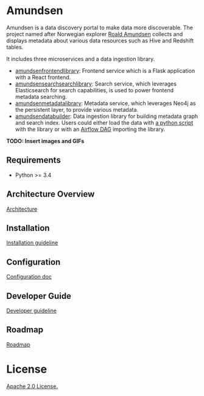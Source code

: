 # Amundsen

Amundsen is a data discovery portal to make data more discoverable. The project named after Norwegian explorer [Roald Amundsen](https://en.wikipedia.org/wiki/Roald_Amundsen) collects and displays
metadata about various data resources such as Hive and Redshift tables.

It includes three microservices and a data ingestion library.
- [amundsenfrontendlibrary](https://github.com/lyft/amundsenfrontendlibrary): Frontend service which is a Flask application with a React frontend.
- [amundsensearchsearchlibrary](https://github.com/lyft/amundsensearchlibrary): Search service, which leverages Elasticsearch for search capabilities, is used to power frontend metadata searching.
- [amundsenmetadatalibrary](https://github.com/lyft/amundsenmetadatalibrary): Metadata service, which leverages Neo4j as the persistent layer, to provide various metadata.
- [amundsendatabuilder](https://github.com/lyft/amundsendatabuilder): Data ingestion library for building metadata graph and search index. 
Users could either load the data with [a python script](https://github.com/lyft/amundsendatabuilder/blob/master/example/scripts/sample_data_loader.py) with the library
or with an [Airflow DAG](https://github.com/lyft/amundsendatabuilder/blob/master/example/dags/sample_dag.py) importing the library.


**TODO: Insert images and GIFs**

## Requirements
- Python >= 3.4

## Architecture Overview

[Architecture](docs/architecture.md)

## Installation

[Installation guideline](docs/installation.md)

## Configuration

[Configuration doc](docs/configuration.md)

## Developer Guide

[Developer guideline](docs/developer_guide.md)

## Roadmap

[Roadmap](docs/roadmap.md)

# License
[Apache 2.0 License.](/LICENSE)
